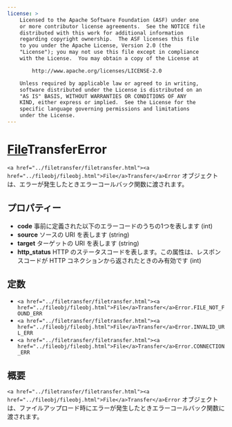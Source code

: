 ```yaml
---
license: >
    Licensed to the Apache Software Foundation (ASF) under one
    or more contributor license agreements.  See the NOTICE file
    distributed with this work for additional information
    regarding copyright ownership.  The ASF licenses this file
    to you under the Apache License, Version 2.0 (the
    "License"); you may not use this file except in compliance
    with the License.  You may obtain a copy of the License at

        http://www.apache.org/licenses/LICENSE-2.0

    Unless required by applicable law or agreed to in writing,
    software distributed under the License is distributed on an
    "AS IS" BASIS, WITHOUT WARRANTIES OR CONDITIONS OF ANY
    KIND, either express or implied.  See the License for the
    specific language governing permissions and limitations
    under the License.
---
```


<a href="../filetransfer/filetransfer.html"><a href="../fileobj/fileobj.html">File</a>Transfer</a>Error
========

`<a href="../filetransfer/filetransfer.html"><a href="../fileobj/fileobj.html">File</a>Transfer</a>Error` オブジェクトは、エラーが発生したときエラーコールバック関数に渡されます。

プロパティー
----------

- __code__ 事前に定義された以下のエラーコードのうちの1つを表します (int)
- __source__ ソースの URI を表します (string)
- __target__ ターゲットの URI を表します (string)
- __http_status__ HTTP のステータスコードを表します。この属性は、レスポンスコードが HTTP コネクションから返されたときのみ有効です (int)

定数
---------

- `<a href="../filetransfer/filetransfer.html"><a href="../fileobj/fileobj.html">File</a>Transfer</a>Error.FILE_NOT_FOUND_ERR`
- `<a href="../filetransfer/filetransfer.html"><a href="../fileobj/fileobj.html">File</a>Transfer</a>Error.INVALID_URL_ERR`
- `<a href="../filetransfer/filetransfer.html"><a href="../fileobj/fileobj.html">File</a>Transfer</a>Error.CONNECTION_ERR`

概要
-----------

`<a href="../filetransfer/filetransfer.html"><a href="../fileobj/fileobj.html">File</a>Transfer</a>Error` オブジェクトは、ファイルアップロード時にエラーが発生したときエラーコールバック関数に渡されます。
